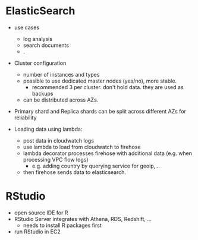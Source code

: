 # ElasticSearch
- use cases
    - log analysis
    - search documents
    - .
- Cluster configuration
    - number of instances and types
    - possible to use dedicated master nodes (yes/no), more stable.
         - recommended 3 per cluster. don't hold data. they are used as backups 
    - can be distributed across AZs.

- Primary shard and Replica shards can be split across different AZs for reliability
- Loading data using lambda: 
    - post data in cloudwatch logs
    - use lambda to load from cloudwatch to firehose
    - lambda decorator processes firehose with additional data (e.g. when processing VPC flow logs)
         - e.g. adding country by querying service for geoip,...
    - then firehose sends data to elasticsearch.

# RStudio
- open source IDE for R
- RStudio Server integrates with Athena, RDS, Redshift, ...
     - needs to install R packages first
- run RStudio in EC2
